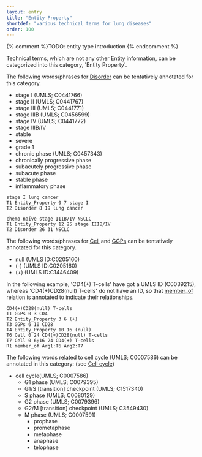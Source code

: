 ```yaml
---
layout: entry
title: "Entity Property"
shortdef: "various technical terms for lung diseases"
order: 100
---
```


{% comment %}TODO: entity type introduction {% endcomment %}

<!-- details -->

Technical terms, which are not any other Entity information, can be categorized into this category, 'Entity Property'.

The following words/phrases for [Disorder]() can be tentatively annotated for this category.
- stage I (UMLS; C0441766)
- stage II (UMLS; C0441767)
- stage III (UMLS; C0441771)
- stage IIIB (UMLS; C0456599)
- stage IV (UMLS; C0441772)
- stage IIIB/IV 
- stable
- severe
- grade 1
- chronic phase (UMLS; C0457343)
- chronically progressive phase
- subacutely progressive phase
- subacute phase
- stable phase
- inflammatory phase

~~~ ann
stage I lung cancer
T1 Entity_Property 0 7 stage I
T2 Disorder 8 19 lung cancer
~~~
~~~ ann
chemo-naïve stage IIIB/IV NSCLC
T1 Entity_Property 12 25 stage IIIB/IV
T2 Disorder 26 31 NSCLC
~~~

The following words/phrases for [Cell]() and [GGPs]() can be tentatively annotated for this category.

- null (UMLS ID:C0205160)
- (-) (UMLS ID:C0205160)
- (+) (UMLS ID:C1446409)

In the following example, 'CD4(+) T-cells' have got a UMLS ID (C0039215), whereas 'CD4(+)CD28(null) T-cells' do not have an ID, so that [member_of]() relation is annotated to indicate their relationships.
~~~ ann
CD4(+)CD28(null) T-cells
T1 GGPs 0 3 CD4
T2 Entity_Property 3 6 (+)
T3 GGPs 6 10 CD28
T4 Entity_Property 10 16 (null)
T6 Cell 0 24 CD4(+)CD28(null) T-cells
T7 Cell 0 6;16 24 CD4(+) T-cells
R1 member_of Arg1:T6 Arg2:T7
~~~

The following words related to cell cycle (UMLS; C0007586) can be annotated in this category: (see <a href="https://en.wikipedia.org/wiki/Cell_cycle">Cell cycle</a>)
- cell cycle(UMLS; C0007586)
  - G1 phase (UMLS; C0079395)
  - G1/S [transition] checkpoint (UMLS; C1517340)
  - S phase (UMLS; C0080129)
  - G2 phase (UMLS; C0079396)
  - G2/M [transition] checkpoint (UMLS; C3549430)
  - M phase (UMLS; C0007591)
    - prophase 
    - prometaphase
    - metaphase 
    - anaphase 
    - telophase

